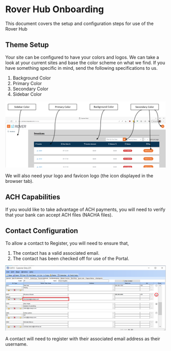 
# Rover Hub Onboarding

This document covers the setup and configuration steps for use of the Rover Hub

<PageHeader />

## Theme Setup

Your site can be configured to have your colors and logos. We can take a look at your current sites and base the color scheme on what we find. If you have something specific in mind, send the following specifications to us.

1. Background Color
2. Primary Color
3. Secondary Color
4. Sidebar Color

![Rover Hub Specs](./Hub1.png)

We will also need your logo and favicon logo (the icon displayed in the browser tab).

## ACH Capabilities

If you would like to take advantage of ACH payments, you will need to verify that your bank can accept ACH files (NACHA files).

## Contact Configuration

To allow a contact to Register, you will need to ensure that,  

1. The contact has a valid associated email.
2. The contact has been checked off for use of the Portal.

![Rover Contacts](./Hub-Rover1.png)

A contact will need to register with their associated email address as their username.

<PageFooter />
